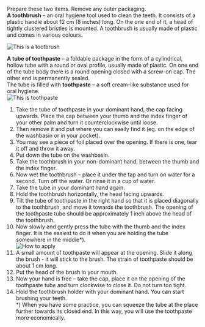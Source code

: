 Prepare these two items. Remove any outer packaging.  
**A toothbrush** – an oral hygiene tool used to clean the teeth. It consists of a plastic handle about 12 cm (8 inches) long. On the one end of it, a head of tightly clustered bristles is mounted. A toothbrush is usually made of plastic and comes in various colours.    

![This is a tootbrush](git/images/toothbrush.jpg)

**A tube of toothpaste** – a foldable package in the form of a cylindrical, hollow tube with a round or oval profile, usually made of plastic. On one end of the tube body there is a round opening closed with a screw-on cap. The other end is permanently sealed.  
The tube is filled with **toothpaste** – a soft cream-like substance used for oral hygiene.    
![This is toothpaste](./git/images/toothpaste.jfif)  

1.	Take the tube of toothpaste in your dominant hand, the cap facing upwards. Place the cap between your thumb and the index finger of your other palm and turn it counterclockwise until loose.   
2. Then remove it and put where you can easily find it (eg. on the edge of the washbasin or in your pocket).
3. You may see a piece of foil placed over the opening. If there is one, tear it off and throw it away.
4. Put down the tube on the washbasin.
5. Take the toothbrush in your non-dominant hand, between the thumb and the index finger.
6. Now wet the toothbrush – place it under the tap and turn on water for a second. Turn off the water. Or rinse it in a cup of water.
7. Take the tube in your dominant hand again.
8. Hold the toothbrush horizontally, the head facing upwards.
9. Tilt the tube of toothpaste in the right hand so that it is placed diagonally to the toothbrush, and move it towards the toothbrush. The opening of the toothpaste tube should be approximately 1 inch above the head of the toothbrush. 
10. Now slowly and gently press the tube with the thumb and the index finger. It is the easiest to do it when you are holding the tube somewhere in the middle*).    
![How to apply](git/images/apply.jpg)  
1.  A small amount of toothpaste will appear at the opening. Slide it along the brush - it will stick to the brush. The strain of toothpaste should be about 1 cm long.
2.  Put the head of the brush in your mouth.
3.  Now your hand is free – take the cap, place it on the opening of the toothpaste tube and turn clockwise to close it. Do not turn too tight.
4.  Hold the toothbrush holder with your dominant hand. You can start brushing your teeth.  
    *) When you have some practice, you can squeeze the tube at the place further towards its closed end. In this way, you will use the toothpaste more economically.


